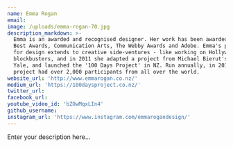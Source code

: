 ```yaml
---
name: Emma Rogan
email:
image: /uploads/emma-rogan-70.jpg
description_markdown: >-
  Emma is an awarded and recognised designer. Her work has been awarded &nbsp;NZ
  Best Awards, Communication Arts, The Webby Awards and Adobe. Emma's passion
  for design extends to creative side-ventures - like working on Hollywood
  blockbusters, and in 2011 she adapted a project from Michael Bierut's class at
  Yale, and launched the '100 Days Project' in NZ. Run annually, in 2014 the
  project had over 2,000 participants from all over the world.
website_url: 'http://www.emmarogan.co.nz/'
medium_url: 'https://100daysproject.co.nz/'
twitter_url:
facebook_url:
youtube_video_id: 'bZOwMqxLIn4'
github_username:
instagram_url: 'https://www.instagram.com/emmarogandesign/'
---
```


Enter your description here...
